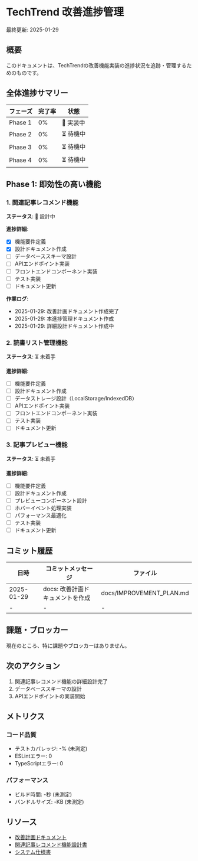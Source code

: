 # TechTrend 改善進捗管理

最終更新: 2025-01-29

## 概要

このドキュメントは、TechTrendの改善機能実装の進捗状況を追跡・管理するためのものです。

## 全体進捗サマリー

| フェーズ | 完了率 | 状態 |
|---------|--------|------|
| Phase 1 | 0% | 🚧 実装中 |
| Phase 2 | 0% | ⏳ 待機中 |
| Phase 3 | 0% | ⏳ 待機中 |
| Phase 4 | 0% | ⏳ 待機中 |

## Phase 1: 即効性の高い機能

### 1. 関連記事レコメンド機能

**ステータス**: 🚧 設計中

**進捗詳細**:
- [x] 機能要件定義
- [x] 設計ドキュメント作成
- [ ] データベーススキーマ設計
- [ ] APIエンドポイント実装
- [ ] フロントエンドコンポーネント実装
- [ ] テスト実装
- [ ] ドキュメント更新

**作業ログ**:
- 2025-01-29: 改善計画ドキュメント作成完了
- 2025-01-29: 本進捗管理ドキュメント作成
- 2025-01-29: 詳細設計ドキュメント作成中

### 2. 読書リスト管理機能

**ステータス**: ⏳ 未着手

**進捗詳細**:
- [ ] 機能要件定義
- [ ] 設計ドキュメント作成
- [ ] データストレージ設計（LocalStorage/IndexedDB）
- [ ] APIエンドポイント実装
- [ ] フロントエンドコンポーネント実装
- [ ] テスト実装
- [ ] ドキュメント更新

### 3. 記事プレビュー機能

**ステータス**: ⏳ 未着手

**進捗詳細**:
- [ ] 機能要件定義
- [ ] 設計ドキュメント作成
- [ ] プレビューコンポーネント設計
- [ ] ホバーイベント処理実装
- [ ] パフォーマンス最適化
- [ ] テスト実装
- [ ] ドキュメント更新

## コミット履歴

| 日時 | コミットメッセージ | ファイル |
|------|-------------------|----------|
| 2025-01-29 | docs: 改善計画ドキュメントを作成 | docs/IMPROVEMENT_PLAN.md |
| - | - | - |

## 課題・ブロッカー

現在のところ、特に課題やブロッカーはありません。

## 次のアクション

1. 関連記事レコメンド機能の詳細設計完了
2. データベーススキーマの設計
3. APIエンドポイントの実装開始

## メトリクス

### コード品質
- テストカバレッジ: -% (未測定)
- ESLintエラー: 0
- TypeScriptエラー: 0

### パフォーマンス
- ビルド時間: -秒 (未測定)
- バンドルサイズ: -KB (未測定)

## リソース

- [改善計画ドキュメント](./IMPROVEMENT_PLAN.md)
- [関連記事レコメンド機能設計書](./FEATURE_RELATED_ARTICLES.md)
- [システム仕様書](./SPECIFICATION.md)